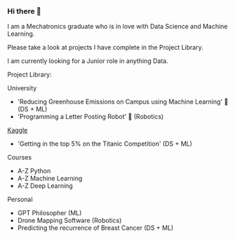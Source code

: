 ### Hi there 👋

I am a Mechatronics graduate who is in love with Data Science and Machine Learning.

Please take a look at projects I have complete in the Project Library.

I am currently looking for a Junior role in anything Data.


Project Library:

University
  - 'Reducing Greenhouse Emissions on Campus using Machine Learning' 🌱 (DS + ML)
  - 'Programming a Letter Posting Robot' 🤖 (Robotics)
    
[Kaggle](https://www.kaggle.com/benedictdraperturner)
  - 'Getting in the top 5% on the Titanic Competition' (DS + ML)
    
Courses
  - A-Z Python
  - A-Z Machine Learning
  - A-Z Deep Learning
    
Personal
  - GPT Philosopher (ML)
  - Drone Mapping Software (Robotics)
  - Predicting the recurrence of Breast Cancer (DS + ML)
